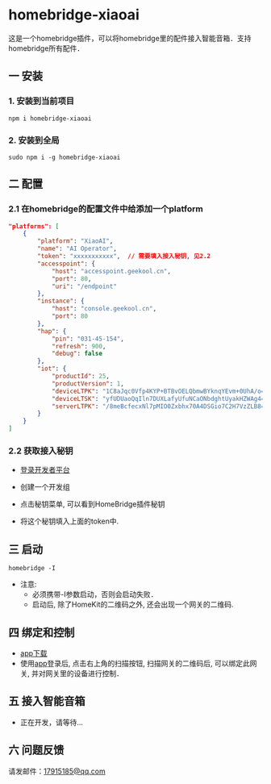 # homebridge-xiaoai

这是一个homebridge插件，可以将homebridge里的配件接入智能音箱．支持homebridge所有配件．



## 一 安装

### 1. 安装到当前项目

```
npm i homebridge-xiaoai
```

### 2. 安装到全局

```
sudo npm i -g homebridge-xiaoai
```



## 二 配置

### 2.1 在homebridge的配置文件中给添加一个platform

```json
"platforms": [
    {
        "platform": "XiaoAI",
        "name": "AI Operator",
        "token": "xxxxxxxxxxx",  // 需要填入接入秘钥, 见2.2
        "accesspoint": {
            "host": "accesspoint.geekool.cn",
            "port": 80,
            "uri": "/endpoint"
        },
        "instance": {
            "host": "console.geekool.cn",
            "port": 80
        },
        "hap": {
            "pin": "031-45-154",
            "refresh": 900,
            "debug": false
        },
        "iot": {
            "productId": 25,
            "productVersion": 1,
            "deviceLTPK": "1C8aJqc0Vfp4KYP+BTBvOELQbmwBYknqYEvm+0UhA/o=",
            "deviceLTSK": "yfUDUaoQqIln7DUXLafyUfuNCaONbdghtUyakHZWAg4=",
            "serverLTPK": "/8meBcfecxNl7pMIO0Zxbhx70A4DSGio7C2H7VzZLB8="
        }
    }
]
```

### 2.2 获取接入秘钥

* [登录开发者平台][1]

* 创建一个开发组

* 点击秘钥菜单, 可以看到HomeBridge插件秘钥

* 将这个秘钥填入上面的token中. 



## 三 启动

```
homebridge -I
```

* 注意:
  * 必须携带-I参数启动，否则会启动失败．
  * 启动后,  除了HomeKit的二维码之外, 还会出现一个网关的二维码.



## 四 绑定和控制

* [app下载][2]
* 使用[app][2]登录后, 点击右上角的扫描按钮, 扫描网关的二维码后, 可以绑定此网关, 并对网关里的设备进行控制．

## 五 接入智能音箱

* 正在开发，请等待...

## 六 问题反馈
请发邮件：17915185@qq.com

[1]: http://console.geekool.cn
[2]: https://geekool.oss-cn-beijing.aliyuncs.com/GeekHome-2019-7-13-0916.apk
